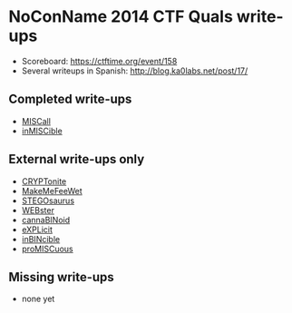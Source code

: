 # NoConName 2014 CTF Quals write-ups

* Scoreboard: <https://ctftime.org/event/158>
* Several writeups in Spanish: <http://blog.ka0labs.net/post/17/>

## Completed write-ups

* [MISCall](MISCall)
* [inMISCible](inMISCible)

## External write-ups only

* [CRYPTonite](CRYPTonite)
* [MakeMeFeeWet](MakeMeFeeWet)
* [STEGOsaurus](STEGOsaurus)
* [WEBster](WEBster)
* [cannaBINoid](cannaBINoid)
* [eXPLicit](eXPLicit)
* [inBINcible](inBINcible)
* [proMISCuous](proMISCuous)

## Missing write-ups

* none yet
